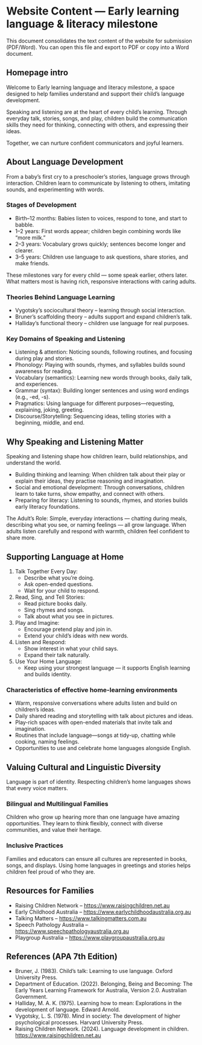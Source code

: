 # Website Content — Early learning language & literacy milestone

This document consolidates the text content of the website for submission (PDF/Word). You can open this file and export to PDF or copy into a Word document.

## Homepage intro
Welcome to Early learning language and literacy milestone, a space designed to help families understand and support their child’s language development.

Speaking and listening are at the heart of every child’s learning. Through everyday talk, stories, songs, and play, children build the communication skills they need for thinking, connecting with others, and expressing their ideas.

Together, we can nurture confident communicators and joyful learners.

## About Language Development
From a baby’s first cry to a preschooler’s stories, language grows through interaction. Children learn to communicate by listening to others, imitating sounds, and experimenting with words.

### Stages of Development
- Birth–12 months: Babies listen to voices, respond to tone, and start to babble.
- 1–2 years: First words appear; children begin combining words like “more milk.”
- 2–3 years: Vocabulary grows quickly; sentences become longer and clearer.
- 3–5 years: Children use language to ask questions, share stories, and make friends.

These milestones vary for every child — some speak earlier, others later. What matters most is having rich, responsive interactions with caring adults.

### Theories Behind Language Learning
- Vygotsky’s sociocultural theory – learning through social interaction.
- Bruner’s scaffolding theory – adults support and expand children’s talk.
- Halliday’s functional theory – children use language for real purposes.

### Key Domains of Speaking and Listening
- Listening & attention: Noticing sounds, following routines, and focusing during play and stories.
- Phonology: Playing with sounds, rhymes, and syllables builds sound awareness for reading.
- Vocabulary (semantics): Learning new words through books, daily talk, and experiences.
- Grammar (syntax): Building longer sentences and using word endings (e.g., -ed, -s).
- Pragmatics: Using language for different purposes—requesting, explaining, joking, greeting.
- Discourse/Storytelling: Sequencing ideas, telling stories with a beginning, middle, and end.

## Why Speaking and Listening Matter
Speaking and listening shape how children learn, build relationships, and understand the world.

- Building thinking and learning: When children talk about their play or explain their ideas, they practise reasoning and imagination.
- Social and emotional development: Through conversations, children learn to take turns, show empathy, and connect with others.
- Preparing for literacy: Listening to sounds, rhymes, and stories builds early literacy foundations.

The Adult’s Role: Simple, everyday interactions — chatting during meals, describing what you see, or naming feelings — all grow language. When adults listen carefully and respond with warmth, children feel confident to share more.

## Supporting Language at Home
1. Talk Together Every Day:
   - Describe what you’re doing.
   - Ask open-ended questions.
   - Wait for your child to respond.
2. Read, Sing, and Tell Stories:
   - Read picture books daily.
   - Sing rhymes and songs.
   - Talk about what you see in pictures.
3. Play and Imagine:
   - Encourage pretend play and join in.
   - Extend your child’s ideas with new words.
4. Listen and Respond:
   - Show interest in what your child says.
   - Expand their talk naturally.
5. Use Your Home Language:
   - Keep using your strongest language — it supports English learning and builds identity.

### Characteristics of effective home-learning environments
- Warm, responsive conversations where adults listen and build on children’s ideas.
- Daily shared reading and storytelling with talk about pictures and ideas.
- Play-rich spaces with open-ended materials that invite talk and imagination.
- Routines that include language—songs at tidy-up, chatting while cooking, naming feelings.
- Opportunities to use and celebrate home languages alongside English.

## Valuing Cultural and Linguistic Diversity
Language is part of identity. Respecting children’s home languages shows that every voice matters.

### Bilingual and Multilingual Families
Children who grow up hearing more than one language have amazing opportunities. They learn to think flexibly, connect with diverse communities, and value their heritage.

### Inclusive Practices
Families and educators can ensure all cultures are represented in books, songs, and displays. Using home languages in greetings and stories helps children feel proud of who they are.

## Resources for Families
- Raising Children Network – https://www.raisingchildren.net.au
- Early Childhood Australia – https://www.earlychildhoodaustralia.org.au
- Talking Matters – https://www.talkingmatters.com.au
- Speech Pathology Australia – https://www.speechpathologyaustralia.org.au
- Playgroup Australia – https://www.playgroupaustralia.org.au

## References (APA 7th Edition)
- Bruner, J. (1983). Child’s talk: Learning to use language. Oxford University Press.
- Department of Education. (2022). Belonging, Being and Becoming: The Early Years Learning Framework for Australia, Version 2.0. Australian Government.
- Halliday, M. A. K. (1975). Learning how to mean: Explorations in the development of language. Edward Arnold.
- Vygotsky, L. S. (1978). Mind in society: The development of higher psychological processes. Harvard University Press.
- Raising Children Network. (2024). Language development in children. https://www.raisingchildren.net.au
